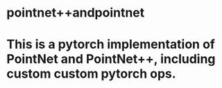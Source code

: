 # pointnet++andpointnet
# This is a pytorch implementation of PointNet and PointNet++, including custom custom pytorch ops.
